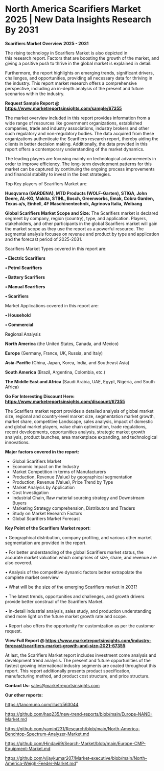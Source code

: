 # North America Scarifiers Market 2025 | New Data Insights Research By 2031

<Strong> Scarifiers Market Overview 2025 - 2031</strong>

The rising technology in Scarifiers Market is also depicted in this research report. Factors that are boosting the growth of the market, and giving a positive push to thrive in the global market is explained in detail.

Furthermore, the report highlights on emerging trends, significant drivers, challenges, and opportunities, providing all necessary data for thriving in the industry. This report market research offers a comprehensive perspective, including an in-depth analysis of the present and future scenarios within the industry.

<strong>Request Sample Report @ <a href=https://www.marketreportsinsights.com/sample/67355>https://www.marketreportsinsights.com/sample/67355</a></strong>

The market overview included in this report provides information from a wide range of resources like government organizations, established companies, trade and industry associations, industry brokers and other such regulatory and non-regulatory bodies. The data acquired from these organizations authenticate the Scarifiers research report, thereby aiding the clients in better decision making. Additionally, the data provided in this report offers a contemporary understanding of the market dynamics.

The leading players are focusing mainly on technological advancements in order to improve efficiency. The long-term development patterns for this market can be captured by continuing the ongoing process improvements and financial stability to invest in the best strategies.

Top Key players of Scarifiers Market are:

<strong>Husqvarna (GARDENA), MTD Products (WOLF-Garten), STIGA, John Deere, AL-KO, Makita, STIHL, Bosch, Greenworks, Emak, Cobra Garden, Texas a/s, Einhell, 4F Maschinentechnik, Agrinova Italia, Weibang</strong>

<strong><b>Global Scarifiers Market Scope and Size:</b></strong>
The Scarifiers market is declared segment by company, region (country), type, and application. Players, stakeholders, and other participants in the global Scarifiers market will gain the market scope as they use the report as a powerful resource. The segmental analysis focuses on revenue and product by type and application and the forecast period of 2025-2031.

Scarifiers Market Types covered in this report are:

<strong>• Electric Scarifiers

• Petrol Scarifiers

• Battery Scarifiers

• Manual Scarifiers

• Scarifiers</strong>

Market Applications covered in this report are:

<strong>• Household

• Commercial</strong> 

Regional Analysis

<strong>North America</strong> (the United States, Canada, and Mexico)

<strong>Europe</strong> (Germany, France, UK, Russia, and Italy)

<strong>Asia-Pacific</strong> (China, Japan, Korea, India, and Southeast Asia)

<strong>South America</strong> (Brazil, Argentina, Colombia, etc.)

<strong>The Middle East and Africa</strong> (Saudi Arabia, UAE, Egypt, Nigeria, and South Africa)

<strong>Go For Interesting Discount Here: <a href=https://www.marketreportsinsights.com/discount/67355>https://www.marketreportsinsights.com/discount/67355</a></strong>

The Scarifiers market report provides a detailed analysis of global market size, regional and country-level market size, segmentation market growth, market share, competitive Landscape, sales analysis, impact of domestic and global market players, value chain optimization, trade regulations, recent developments, opportunities analysis, strategic market growth analysis, product launches, area marketplace expanding, and technological innovations.

<strong><b>Major factors covered in the report:</b></strong>
<ul>
  <li>Global Scarifiers Market </li>
  <li>Economic Impact on the Industry</li>
  <li>Market Competition in terms of Manufacturers</li>
  <li>Production, Revenue (Value) by geographical segmentation</li>
  <li>Production, Revenue (Value), Price Trend by Type</li>
  <li>Market Analysis by Application</li>
  <li>Cost Investigation</li>
  <li>Industrial Chain, Raw material sourcing strategy and Downstream Buyers</li>
  <li>Marketing Strategy comprehension, Distributors and Traders</li>
  <li>Study on Market Research Factors</li>
  <li>Global Scarifiers Market Forecast</li>
</ul>

<strong><b>Key Point of the Scarifiers Market report:</b></strong>

• Geographical distribution, company profiling, and various other market segmentation are provided in the report.

• For better understanding of the global Scarifiers market status, the accurate market valuation which comprises of size, share, and revenue are also covered.

• Analysis of the competitive dynamic factors better extrapolate the complete market overview

• What will be the size of the emerging Scarifiers market in 2031?

• The latest trends, opportunities and challenges, and growth drivers provide better construal of the Scarifiers Market.

• In-detail industrial analysis, sales study, and production understanding shed more light on the future market growth rate and scope.

• Report also offers the opportunity for customization as per the customer request.

<strong><b>View Full Report @ <a href=https://www.marketreportsinsights.com/industry-forecast/scarifiers-market-growth-and-size-2021-67355>https://www.marketreportsinsights.com/industry-forecast/scarifiers-market-growth-and-size-2021-67355</a></b></strong>


At last, the Scarifiers Market report includes investment come analysis and development trend analysis. The present and future opportunities of the fastest growing international industry segments are coated throughout this report. This report additionally presents product specification, manufacturing method, and product cost structure, and price structure.

<strong>Contact Us:</strong>
sales@marketreportsinsights.com

<strong>Our other reports:</strong>

<a href=https://tanomuno.com/illust/563044>https://tanomuno.com/illust/563044</a>

<a href=https://github.com/haq235/new-trend-reports/blob/main/Europe-NAND-Market.md>https://github.com/haq235/new-trend-reports/blob/main/Europe-NAND-Market.md</a>

<a href=https://github.com/yamini231/Research/blob/main/North-America-Benchtop-Spectrum-Analyzer-Market.md>https://github.com/yamini231/Research/blob/main/North-America-Benchtop-Spectrum-Analyzer-Market.md</a>

<a href=https://github.com/Hindavii9/Search-Market/blob/main/Europe-CMP-Equipment-Market.md>https://github.com/Hindavii9/Search-Market/blob/main/Europe-CMP-Equipment-Market.md</a>

<a href=https://github.com/vijaykumar207/Market-executive/blob/main/North-America-Weigh-Feeder-Market.md>https://github.com/vijaykumar207/Market-executive/blob/main/North-America-Weigh-Feeder-Market.md</a>"
